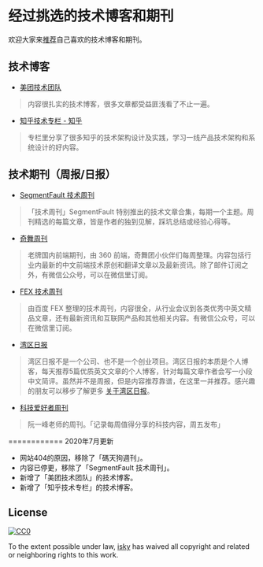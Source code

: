 # 经过挑选的技术博客和期刊

欢迎大家来[推荐](https://github.com/kevin-isky/awesome-weekly/issues)自己喜欢的技术博客和期刊。

## 技术博客

+ [美团技术团队](https://tech.meituan.com/)
> 内容很扎实的技术博客，很多文章都受益匪浅看了不止一遍。

+ [知乎技术专栏 - 知乎](https://zhuanlan.zhihu.com/hackers)
> 专栏里分享了很多知乎的技术架构设计及实践，学习一线产品技术架构和系统设计的好内容。

## 技术期刊（周报/日报）
+ [SegmentFault 技术周刊](https://segmentfault.com/t/segmentfault-%E6%8A%80%E6%9C%AF%E5%91%A8%E5%88%8A/blogs)
> 「技术周刊」SegmentFault 特别推出的技术文章合集，每期一个主题。周刊精选的每篇文章，皆是作者的独到见解，踩坑总结或经验心得等。

+ [奇舞周刊](https://weekly.75team.com/)
> 老牌国内前端期刊，由 360 前端，奇舞团小伙伴们每周整理。内容包括行业内最新的中文前端技术原创和翻译文章以及最新资讯。除了邮件订阅之外，有微信公众号，可以在微信里订阅。

+ [FEX 技术周刊](https://fex.baidu.com/weekly/)
> 由百度 FEX 整理的技术周刊，内容很全，从行业会议到各类优秀中英文精品文章，还有最新资讯和互联网产品和其他相关内容。有微信公众号，可以在微信里订阅。

+ [湾区日报](https://wanqu.co/)
> 湾区日报不是一个公司、也不是一个创业项目。湾区日报的本质是个人博客，每天推荐5篇优质英文文章的个人博客，针对每篇文章作者会写一小段中文简评。虽然并不是周报，但是内容推荐靠谱，在这里一并推荐。感兴趣的朋友可以移步了解更多 [关于湾区日报](https://wanqu.co/about)。

+ [科技爱好者周刊](https://github.com/ruanyf/weekly)
> 阮一峰老师的周刊。「记录每周值得分享的科技内容，周五发布」

============
2020年7月更新

- 网站404的原因，移除了「碼天狗週刊」。
- 内容已停更，移除了「SegmentFault 技术周刊」。
- 新增了「美团技术团队」的技术博客。
- 新增了「知乎技术专栏」的技术博客。


## License

[![CC0](http://mirrors.creativecommons.org/presskit/buttons/88x31/svg/cc-zero.svg)](https://creativecommons.org/publicdomain/zero/1.0/)

To the extent possible under law, [isky](https://github.com/kevin-isky) has waived all copyright and related or neighboring rights to this work.
